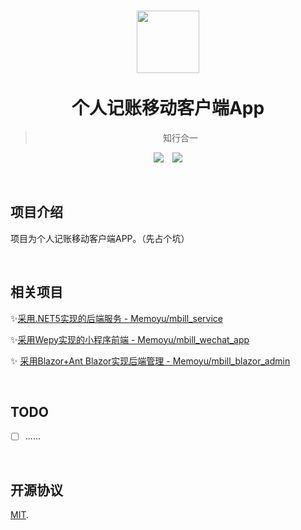 <h1  align="center">
    <a href="http://memoyu.cn/">
        <img width="100" height="100" src="https://github.com/Memoyu/Memoyu.Core/blob/master/doc/images/memoyu.png">
    </a>
    </br>
    </br>
     <span  align="center">
 	 	个人记账移动客户端App
     </span>
</h1>
<div align="center">


> 知行合一

[![](https://img.shields.io/badge/app-xamarin-yellowgreen)](https://github.com/xamarin/Xamarin.Forms) &ensp; [![](https://img.shields.io/badge/license-MIT-3963bc.svg)](LICENSE)
</div>

&nbsp;

## 项目介绍

项目为个人记账移动客户端APP。（先占个坑）

&nbsp;

## 相关项目

✨[采用.NET5实现的后端服务 - Memoyu/mbill_service](https://github.com/Memoyu/mbill_service)

✨[采用Wepy实现的小程序前端 - Memoyu/mbill_wechat_app](https://github.com/Memoyu/mbill_wechat_app)

✨ [采用Blazor+Ant Blazor实现后端管理 - Memoyu/mbill_blazor_admin](https://github.com/Memoyu/mbill_blazor_admin)

&nbsp;

## TODO

- [ ] ......

&nbsp;

## 开源协议

[MIT](LICENSE).
